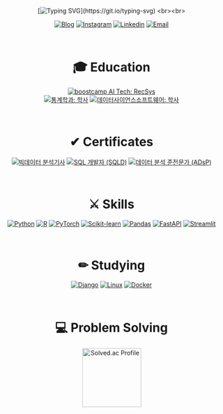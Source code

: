 <div align="center">

[![Typing SVG](https://readme-typing-svg.demolab.com?font=REM&weight=300&duration=1500&pause=2000&color=929292&center=true&vCenter=true&width=450&lines=Welcome+to+Joohyeong's+GitHub!;My+main+Language+is+Python.;I'm+interested+in+ML+and+web+development.)](https://git.io/typing-svg)
<br><br>
<div align="center">
  
[![Blog](https://img.shields.io/badge/Blog-FF5722?style=flat-square&logo=tistory&logoColor=white)](https://bles.tistory.com/)
[![Instagram](https://img.shields.io/badge/Instagram-E4405F?style=flat-square&logo=instagram&logoColor=white)](https://www.instagram.com/gangjoohyeong/)
[![Linkedin](https://img.shields.io/badge/Linkedin-0077B5?style=flat-square&logo=linkedin&logoColor=white)](https://www.linkedin.com/in/gangjoohyeong/)
[![Email](https://img.shields.io/badge/Email-D14836?style=flat-square&logo=gmail&logoColor=white)](mailto:bles@kakao.com)

</div>

<br>

<h1 align="center">🎓 Education</h1>

<p align="center">
   <a href="https://boostcamp.connect.or.kr/"><img src="https://img.shields.io/badge/boostcamp AI Tech-RecSys-9932CC?style=flat-square" alt="boostcamp AI Tech: RecSys"></a>
  <br>
  <a href="https://stat.dongguk.edu/main"><img src="https://img.shields.io/badge/통계학과-학사-2E8B57?style=flat-square" alt="통계학과: 학사"></a>
  <a href="https://sw.dongguk.edu/mainPage.do"><img src="https://img.shields.io/badge/데이터사이언스소프트웨어-학사-2E8B57?style=flat-square" alt="데이터사이언스소프트웨어: 학사"></a>
</p>

<br>

<h1 align="center">✔ Certificates</h1>

<p align="center">
  <a href="https://www.dataq.or.kr/"><img src="https://img.shields.io/badge/빅데이터분석기사-2022.07-FFD700?style=flat-square" alt="빅데이터 분석기사"></a>
  <a href="https://www.dataq.or.kr/"><img src="https://img.shields.io/badge/SQL개발자(SQLD)-2021.12-FFD700?style=flat-square" alt="SQL 개발자 (SQLD)"></a>
  <a href="https://www.dataq.or.kr/"><img src="https://img.shields.io/badge/데이터분석준전문가(ADsP)-2021.09-FFD700?style=flat-square" alt="데이터 분석 준전문가 (ADsP)"></a>
</p>

<br>

<h1 align="center">⚔ Skills</h1>
<p align="center">
  <a href="https://www.python.org/"><img src="https://img.shields.io/badge/Python-3776AB?style=flat-square&logo=python&logoColor=white" alt="Python"></a>
  <a href="https://www.r-project.org/"><img src="https://img.shields.io/badge/R-276DC3?style=flat-square&logo=r&logoColor=white" alt="R"></a>
  <a href="https://pytorch.org/"><img src="https://img.shields.io/badge/PyTorch-EE4C2C?style=flat-square&logo=pytorch&logoColor=white" alt="PyTorch"></a>
  <a href="https://scikit-learn.org/"><img src="https://img.shields.io/badge/scikit--learn-F7931E?style=flat-square&logo=scikit-learn&logoColor=white" alt="Scikit-learn"></a>
  <a href="https://pandas.pydata.org/"><img src="https://img.shields.io/badge/Pandas-150458?style=flat-square&logo=pandas&logoColor=white" alt="Pandas"></a>
  <a href="https://fastapi.tiangolo.com/"><img src="https://img.shields.io/badge/FastAPI-009688?style=flat-square&logo=fastapi&logoColor=white" alt="FastAPI"></a>
  <a href="https://streamlit.io/"><img src="https://img.shields.io/badge/Streamlit-FF4B4B?style=flat-square&logo=streamlit&logoColor=white" alt="Streamlit"></a>
<!--   <a href="https://wandb.ai/"><img src="https://img.shields.io/badge/Weights_&_Biases-FFBE00?style=flat-square&logo=weightsandbiases&logoColor=white" alt="Weights & Biases"></a> -->
</p>
<br>
<h1 align="center">✏ Studying</h1>
<p align="center">
<!--   <a href="https://vuejs.org/"><img src="https://img.shields.io/badge/Vue.js-4FC08D?style=flat-square&logo=vue.js&logoColor=white" alt="Vue.js"></a>
  <a href="https://flask.palletsprojects.com/"><img src="https://img.shields.io/badge/Flask-000000?style=flat-square&logo=flask&logoColor=white" alt="Flask"></a> -->
  
  <a href="https://www.djangoproject.com/"><img src="https://img.shields.io/badge/Django-092E20?style=flat-square&logo=django&logoColor=white" alt="Django"></a>
  <a href="https://www.linux.org/"><img src="https://img.shields.io/badge/Linux-FCC624?style=flat-square&logo=linux&logoColor=black" alt="Linux"></a>
  <a href="https://www.docker.com/"><img src="https://img.shields.io/badge/Docker-2496ED?style=flat-square&logo=docker&logoColor=white" alt="Docker"></a>

</p>

<br>
<h1 align="center">💻 Problem Solving</h1>
<p align="center">  
 <a href="https://solved.ac/kics4948/">
  <img src="http://mazassumnida.wtf/api/v2/generate_badge?boj=kics4948" alt="Solved.ac Profile" height="135">
</a>
</p>
